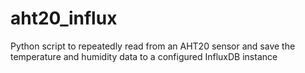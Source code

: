 # aht20_influx
Python script to repeatedly read from an AHT20 sensor and save the temperature and humidity data to a configured InfluxDB instance
